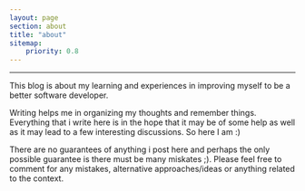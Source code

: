 ```yaml
---
layout: page
section: about
title: "about"
sitemap:
    priority: 0.8
---
```


----

This blog is about my learning and experiences in improving myself to be a better software developer.

Writing helps me in organizing my thoughts and remember things. Everything that i write here is in the hope that it may be of some help as well as it may lead to a few interesting discussions. So here I am :)

There are no guarantees of anything i post here and perhaps the only possible guarantee is there must be many miskates ;). Please feel free to comment for any mistakes, alternative approaches/ideas or anything related to the context.

